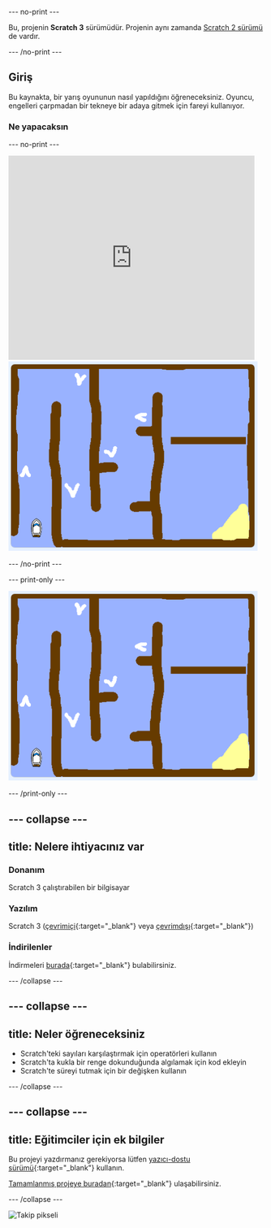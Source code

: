 --- no-print ---

Bu, projenin **Scratch 3** sürümüdür. Projenin aynı zamanda [Scratch 2 sürümü](https://projects.raspberrypi.org/tr-TR/projects/boat-race-scratch2) de vardır.

--- /no-print ---

## Giriş

Bu kaynakta, bir yarış oyununun nasıl yapıldığını öğreneceksiniz. Oyuncu, engelleri çarpmadan bir tekneye bir adaya gitmek için fareyi kullanıyor.

### Ne yapacaksın

--- no-print ---

<div class="scratch-preview">
  <iframe allowtransparency="true" width="485" height="402" src="https://scratch.mit.edu/projects/embed/419061026/?autostart=false" frameborder="0" scrolling="no"></iframe>
  <img src="images/boat_race_demo.png">
</div>

--- /no-print ---

--- print-only ---

![tekne yarışı demosu](images/boat_race_demo.png)

--- /print-only ---

--- collapse ---
---
title: Nelere ihtiyacınız var
---

### Donanım

Scratch 3 çalıştırabilen bir bilgisayar

### Yazılım

Scratch 3 ([çevrimiçi](https://rpf.io/scratchon){:target="_blank"} veya [çevrimdışı](https://rpf.io/scratchoff){:target="_blank"})

### İndirilenler

İndirmeleri [burada](http://rpf.io/p/tr-TR/boat-race-go){:target="_blank"} bulabilirsiniz.

--- /collapse ---

--- collapse ---
---
title: Neler öğreneceksiniz
---

- Scratch'teki sayıları karşılaştırmak için operatörleri kullanın
- Scratch'ta kukla bir renge dokunduğunda algılamak için kod ekleyin
- Scratch'te süreyi tutmak için bir değişken kullanın

--- /collapse ---

--- collapse ---
---
title: Eğitimciler için ek bilgiler
---

Bu projeyi yazdırmanız gerekiyorsa lütfen [yazıcı-dostu sürümü](https://projects.raspberrypi.org/tr-TR/projects/boat-race/print){:target="_blank"} kullanın.

[Tamamlanmış projeye buradan](http://rpf.io/p/tr-TR/boat-race-get){:target="_blank"} ulaşabilirsiniz.

--- /collapse ---

![Takip pikseli](https://code.org/api/hour/begin_codeclub_boatrace.png)